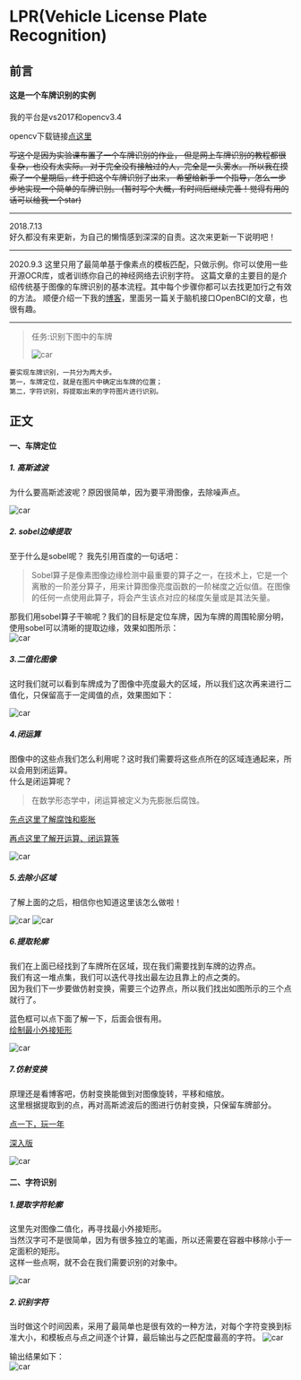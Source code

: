 # LPR(Vehicle License Plate Recognition)

## 前言

#### 这是一个车牌识别的实例

我的平台是vs2017和opencv3.4

opencv下载链接[点这里][]

[点这里]:https://opencv.org/releases.html

~~写这个是因为实验课布置了一个车牌识别的作业，
但是网上车牌识别的教程都很复杂，也没有太实际。
对于完全没有接触过的人，完全是一头雾水。
所以我在摸索了一个星期后，终于把这个车牌识别了出来，
希望给新手一个指导，怎么一步步地实现一个简单的车牌识别。
(暂时写个大概，有时间后继续完善！觉得有用的话可以给我一个star)~~
***
2018.7.13  
好久都没有来更新，为自己的懒惰感到深深的自责。这次来更新一下说明吧！
***
2020.9.3
这里只用了最简单基于像素点的模板匹配，只做示例。你可以使用一些开源OCR库，或者训练你自己的神经网络去识别字符。
这篇文章的主要目的是介绍传统基于图像的车牌识别的基本流程。其中每个步骤你都可以去找更加行之有效的方法。
顺便介绍一下我的[博客](https://zhanghuan95.github.io/)，里面另一篇关于脑机接口OpenBCI的文章，也很有趣。 
***

>任务:识别下图中的车牌
>
>![car](pictures/car.bmp)


	要实现车牌识别，一共分为两大步。
	第一，车牌定位，就是在图片中确定出车牌的位置；
	第二，字符识别，将提取出来的字符图片进行识别。

## 正文

#### 一、车牌定位

##### 1. 高斯滤波
为什么要高斯滤波呢？原因很简单，因为要平滑图像，去除噪声点。

![car](pictures/高斯滤波.jpg)
##### 2. sobel边缘提取
至于什么是sobel呢？
我先引用百度的一句话吧：
>Sobel算子是像素图像边缘检测中最重要的算子之一，在技术上，它是一个离散的一阶差分算子，用来计算图像亮度函数的一阶梯度之近似值。在图像的任何一点使用此算子，将会产生该点对应的梯度矢量或是其法矢量。

那我们用sobel算子干嘛呢？我们的目标是定位车牌，因为车牌的周围轮廓分明，使用sobel可以清晰的提取边缘，效果如图所示：  
![car](pictures/sobel图像.jpg)
##### 3.二值化图像
这时我们就可以看到车牌成为了图像中亮度最大的区域，所以我们这次再来进行二值化，只保留高于一定阈值的点，效果图如下：

![car](pictures/二值化处理.jpg)
##### 4.闭运算
图像中的这些点我们怎么利用呢？这时我们需要将这些点所在的区域连通起来，所以会用到闭运算。  
什么是闭运算呢？
>在数学形态学中，闭运算被定义为先膨胀后腐蚀。

[先点这里了解腐蚀和膨胀](https://blog.csdn.net/keith_bb/article/details/54572165)

[再点这里了解开运算、闭运算等](https://blog.csdn.net/keith_bb/article/details/54578186?locationNum=6&fps=1)

![car](pictures/闭运算.jpg)
##### 5.去除小区域
了解上面的之后，相信你也知道这里该怎么做啦！

![car](pictures/去除小区域.jpg)
![car](pictures/填充.jpg)
##### 6.提取轮廓
我们在上面已经找到了车牌所在区域，现在我们需要找到车牌的边界点。  
我们有这一堆点集，我们可以迭代寻找出最左边且靠上的点之类的。  
因为我们下一步要做仿射变换，需要三个边界点，所以我们找出如图所示的三个点就行了。

蓝色框可以点下面了解一下，后面会很有用。  
[绘制最小外接矩形](https://blog.csdn.net/dcrmg/article/details/52260699)

![car](pictures/车牌区域.jpg)
##### 7.仿射变换
原理还是看博客吧，仿射变换能做到对图像旋转，平移和缩放。  
这里根据提取到的点，再对高斯滤波后的图进行仿射变换，只保留车牌部分。

[点一下，玩一年](http://www.opencv.org.cn/opencvdoc/2.3.2/html/doc/tutorials/imgproc/imgtrans/warp_affine/warp_affine.html)

[深入版](https://www.cnblogs.com/bnuvincent/p/6691189.html)

![car](pictures/仿射变换.jpg)

#### 二、字符识别

##### 1.提取字符轮廓
这里先对图像二值化，再寻找最小外接矩形。  
当然汉字可不是很简单，因为有很多独立的笔画，所以还需要在容器中移除小于一定面积的矩形。  
这样一些点啊，就不会在我们需要识别的对象中。

![car](pictures/字符轮廓.jpg)

##### 2.识别字符
当时做这个时间因素，采用了最简单也是很有效的一种方法，对每个字符变换到标准大小，和模板点与点之间逐个计算，最后输出与之匹配度最高的字符。
![car](pictures/计算匹配度.jpg)

输出结果如下：  
![car](pictures/输出车牌结果.jpg)
